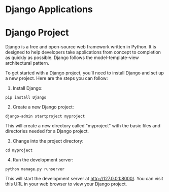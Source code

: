 # Django Applications

# Django Project
Django is a free and open-source web framework written in Python. It is designed to help developers take applications from concept to completion as quickly as possible. Django follows the model-template-view architectural pattern.

To get started with a Django project, you'll need to install Django and set up a new project. Here are the steps you can follow:

1. Install Django:
```
pip install Django
```
2. Create a new Django project:
```
django-admin startproject myproject
```
This will create a new directory called "myproject" with the basic files and directories needed for a Django project.

3. Change into the project directory:
```
cd myproject
```

4. Run the development server:
```
python manage.py runserver
```
This will start the development server at http://127.0.0.1:8000/. You can visit this URL in your web browser to view your Django project.
